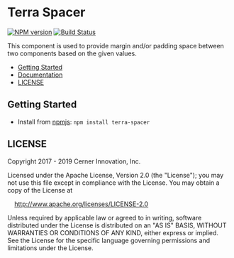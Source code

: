 # Terra Spacer


[![NPM version](https://badgen.net/npm/v/terra-spacer)](https://www.npmjs.org/package/terra-spacer)
[![Build Status](https://badgen.net/travis/cerner/terra-core)](https://travis-ci.org/cerner/terra-core)

This component is used to provide margin and/or padding space between two components based on the given values.

- [Getting Started](#getting-started)
- [Documentation](https://github.com/cerner/terra-core/tree/master/packages/terra-spacer/docs)
- [LICENSE](#license)

## Getting Started

- Install from [npmjs](https://www.npmjs.com): `npm install terra-spacer`

## LICENSE

Copyright 2017 - 2019 Cerner Innovation, Inc.

Licensed under the Apache License, Version 2.0 (the "License"); you may not use this file except in compliance with the License. You may obtain a copy of the License at

&nbsp;&nbsp;&nbsp;&nbsp;http://www.apache.org/licenses/LICENSE-2.0

Unless required by applicable law or agreed to in writing, software distributed under the License is distributed on an "AS IS" BASIS, WITHOUT WARRANTIES OR CONDITIONS OF ANY KIND, either express or implied. See the License for the specific language governing permissions and limitations under the License.
